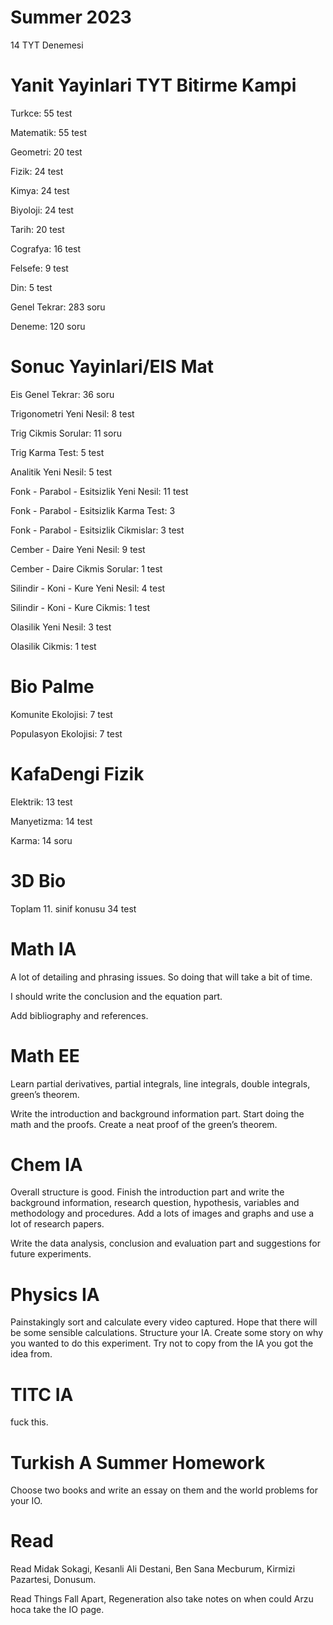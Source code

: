 # Summer 2023

14 TYT Denemesi

# Yanit Yayinlari TYT Bitirme Kampi

Turkce: 55 test

Matematik: 55 test

Geometri: 20 test

Fizik: 24 test

Kimya: 24 test

Biyoloji: 24 test

Tarih: 20 test

Cografya: 16 test

Felsefe: 9 test

Din: 5 test

Genel Tekrar: 283 soru

Deneme: 120 soru

# Sonuc Yayinlari/EIS Mat

Eis Genel Tekrar: 36 soru

Trigonometri Yeni Nesil: 8 test

Trig Cikmis Sorular: 11 soru

Trig Karma Test: 5 test

Analitik Yeni Nesil: 5 test

Fonk - Parabol - Esitsizlik Yeni Nesil: 11 test

Fonk - Parabol - Esitsizlik Karma Test: 3

Fonk - Parabol - Esitsizlik Cikmislar: 3 test

Cember - Daire Yeni Nesil: 9 test

Cember - Daire Cikmis Sorular: 1 test

Silindir - Koni - Kure Yeni Nesil: 4 test

Silindir - Koni - Kure Cikmis: 1 test

Olasilik Yeni Nesil: 3 test

Olasilik Cikmis: 1 test

# Bio Palme

Komunite Ekolojisi: 7 test

Populasyon Ekolojisi: 7 test

# KafaDengi Fizik

Elektrik: 13 test

Manyetizma: 14 test

Karma: 14 soru

# 3D Bio

Toplam 11. sinif konusu 34 test

# Math IA

A lot of detailing and phrasing issues. So doing that will take a bit of time.

I should write the conclusion and the equation part.

Add bibliography and references.

# Math EE

Learn partial derivatives, partial integrals, line integrals, double integrals, green’s theorem. 

Write the introduction and background information part. Start doing the math and the proofs. Create a neat proof of the green’s theorem.

# Chem IA

Overall structure is good. Finish the introduction part and write the background information, research question, hypothesis, variables and methodology and procedures. Add a lots of images and graphs and use a lot of research papers.

Write the data analysis, conclusion and evaluation part and suggestions for future experiments. 

# Physics IA

Painstakingly sort and calculate every video captured. Hope that there will be some sensible calculations. Structure your IA. Create some story on why you wanted to do this experiment. Try not to copy from the IA you got the idea from.

# TITC IA

fuck this.

# Turkish A Summer Homework

Choose two books and write an essay on them and the world problems for your IO.

# Read

Read Midak Sokagi, Kesanli Ali Destani, Ben Sana Mecburum, Kirmizi Pazartesi, Donusum.

Read Things Fall Apart, Regeneration also take notes on when could Arzu hoca take the IO page.